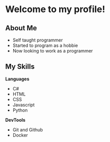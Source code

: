 <h1> Welcome to my profile! </h1>

<h2> About Me </h2>

- Self taught programmer
- Started to program as a hobbie
- Now looking to work as a programmer

<h2> My Skills </h2>

**Languages**

- C#
- HTML
- CSS
- Javascript
- Python

**DevTools**
- Git and Github
- Docker




<!---
Aust2000/Aust2000 is a ✨ special ✨ repository because its `README.md` (this file) appears on your GitHub profile.
You can click the Preview link to take a look at your changes.
--->
